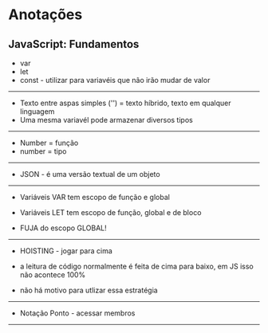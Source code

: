 # Anotações

## JavaScript: Fundamentos
* var
* let
* const - utilizar para variavéis que não irão mudar de valor
--------------------------------
* Texto entre aspas simples ('') = texto híbrido, texto em qualquer linguagem
* Uma mesma variavél pode armazenar diversos tipos
--------------------------------
* Number = função
* number = tipo
--------------------------------
* JSON -  é uma versão textual de um objeto
--------------------------------
* Variáveis VAR tem escopo de função e global
* Variáveis LET tem escopo de função, global e de bloco

* FUJA do escopo GLOBAL!
--------------------------------
* HOISTING - jogar para cima

* a leitura de código normalmente é feita de cima para baixo, em JS isso não acontece 100%
* não há motivo para utlizar essa estratégia
--------------------------------
* Notação Ponto - acessar membros
--------------------------------



